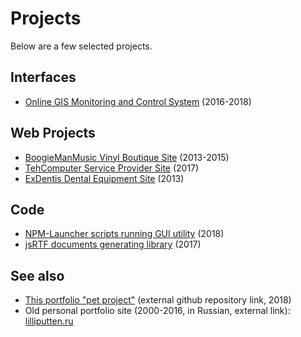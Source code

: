 # Projects

Below are a few selected projects.

## Interfaces

- [Online GIS Monitoring and Control System](#/Projects/Interfaces/18xx-vektor-element) (2016-2018)

## Web Projects

- [BoogieManMusic Vinyl Boutique Site](#/Projects/Web/15xx-boogiemanmusic) (2013-2015)
- [TehComputer Service Provider Site](#/Projects/Web/1702-tehcomputer) (2017)
- [ExDentis Dental Equipment Site](#/Projects/Web/1308-ExDentis) (2013)

## Code

- [NPM-Launcher scripts running GUI utility](#/Projects/Code/1811-npm-launcher) (2018)
- [jsRTF documents generating library](#/Projects/Code/1707-jsrtf) (2017)

## See also

- [This portfolio "pet project"](https://github.com/lilliputten/lilliputten.github.io-v2) (external github repository link, 2018)
- Old personal portfolio site (2000-2016, in Russian, external link): [lilliputten.ru](http://lilliputten.ru)
